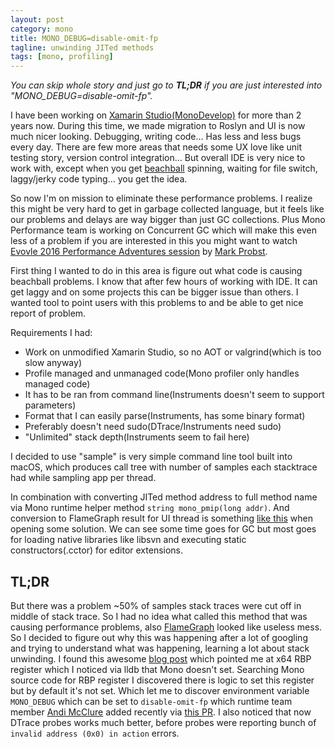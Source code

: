 ```yaml
---		
layout: post
category: mono
title: MONO_DEBUG=disable-omit-fp
tagline: unwinding JITed methods
tags: [mono, profiling]
---
```

*You can skip whole story and just go to **TL;DR** if you are just interested into "MONO_DEBUG=disable-omit-fp".*

I have been working on [Xamarin Studio(MonoDevelop)](https://github.com/mono/monodevelop) for more than 2 years now. During this time, we made migration to Roslyn and UI is now much nicer looking. Debugging, writing code... Has less and less bugs every day. There are few more areas that needs some UX love like unit testing story, version control integration... But overall IDE is very nice to work with, except when you get [beachball](https://en.wikipedia.org/wiki/Spinning_pinwheel) spinning, waiting for file switch, laggy/jerky code typing... you get the idea.

<!--more-->

So now I'm on mission to eliminate these performance problems. I realize this might be very hard to get in garbage collected language, but it feels like our problems and delays are way bigger than just GC collections. Plus Mono Performance team is working on Concurrent GC which will make this even less of a problem if you are interested in this you might want to watch [Evovle 2016 Performance Adventures session](https://www.youtube.com/watch?v=Rsa54USiAJ4) by [Mark Probst](https://twitter.com/markprobst).

First thing I wanted to do in this area is figure out what code is causing beachball problems. I know that after few hours of working with IDE. It can get laggy and on some projects this can be bigger issue than others. I wanted tool to point users with this problems to and be able to get nice report of problem.

Requirements I had:

  * Work on unmodified Xamarin Studio, so no AOT or valgrind(which is too slow anyway)
  * Profile managed and unmanaged code(Mono profiler only handles managed code)
  * It has to be ran from command line(Instruments doesn't seem to support parameters)
  * Format that I can easily parse(Instruments, has some binary format)
  * Preferably doesn't need sudo(DTrace/Instruments need sudo)
  * "Unlimited" stack depth(Instruments seem to fail here)

I decided to use "sample" is very simple command line tool built into macOS, which produces call tree with number of samples each stacktrace had while sampling app per thread.

In combination with converting JITed method address to full method name via Mono runtime helper method `string mono_pmip(long addr)`.
And conversion to FlameGraph result for UI thread is something [like this](assets/Xamarin_Studio_UIThreadHang.html) when opening some solution. We can see some time goes for GC but most goes for loading native libraries like libsvn and executing static constructors(.cctor) for editor extensions.

## TL;DR

But there was a problem ~50% of samples stack traces were cut off in middle of stack trace. So I had no idea what called this method that was causing performance problems, also [FlameGraph](http://www.brendangregg.com/FlameGraphs/cpuflamegraphs.html) looked like useless mess. So I decided to figure out why this was happening after a lot of googling and trying to understand what was happening, learning a lot about stack unwinding. I found this awesome [blog post](http://blog.reverberate.org/2013/05/deep-wizardry-stack-unwinding.html) which pointed me at x64 RBP register which I noticed via lldb that Mono doesn't set. Searching Mono source code for RBP register I discovered there is logic to set this register but by default it's not set. Which let me to discover environment variable `MONO_DEBUG` which can be set to `disable-omit-fp` which runtime team member [Andi McClure](https://twitter.com/mcclure111) added recently via [this PR](https://github.com/mono/mono/pull/2755). I also noticed that now DTrace probes works much better, before probes were reporting bunch of `invalid address (0x0) in action` errors.